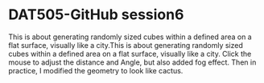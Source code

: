 # DAT505-GitHub session6
This is about generating randomly sized cubes within a defined area on a flat surface, visually like a city.This is about generating randomly sized cubes within a defined area on a flat surface, visually like a city. Click the mouse to adjust the distance and Angle, but also added fog effect. Then in practice, I modified the geometry to look like cactus.
